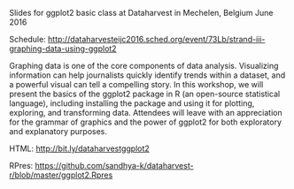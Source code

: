 Slides for ggplot2 basic class at Dataharvest in Mechelen, Belgium June 2016

Schedule: http://dataharvesteijc2016.sched.org/event/73Lb/strand-iii-graphing-data-using-ggplot2

Graphing data is one of the core components of data analysis. Visualizing information can help journalists quickly identify trends within a dataset, and a powerful visual can tell a compelling story. In this workshop, we will present the basics of the ggplot2 package in R (an open-source statistical language), including installing the package and using it for plotting, exploring, and transforming data. Attendees will leave with an appreciation for the grammar of graphics and the power of ggplot2 for both exploratory and explanatory purposes.

HTML: http://bit.ly/dataharvestggplot2

RPres: https://github.com/sandhya-k/dataharvest-r/blob/master/ggplot2.Rpres

